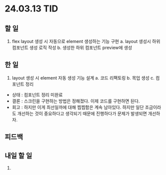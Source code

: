 # 24.03.13 TID

## 할 일

1. flex layout 생성 시 자동으로 element 생성하는 기능 구현
   a. layout 생성시 하위 컴포넌트 생성 로직 작성
   b. 생성한 하위 컴포넌트 preview에 생성

## 한 일

1. layout 생성 시 element 자동 생성 기능 설계
   a. 코드 리팩토링
   b. 목업 생성
   c. 컴포넌트 정리

- 상태
  : 컴포넌트 정리 미완료
- 결론
  : 스크린을 구현하는 방법은 정해졌다. 이제 코드를 구현하면 된다.
- 회고
  : 하지만 이게 최선일까에 대해 찝찝함은 계속 남아있다. 하지만 일단 조금이라도 개선하는 것이 중요하다고 생각되기 때문에 진행하다가 문제가 발생되면 개선하자.

## 피드백

## 내일 할 일

1.
